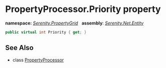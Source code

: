 # PropertyProcessor.Priority property
**namespace:** *[Serenity.PropertyGrid](../../README.md#serenity.propertygrid-namespace)*   **assembly**: *[Serenity.Net.Entity](../../README.md)*

```csharp
public virtual int Priority { get; }
```

## See Also

* class [PropertyProcessor](../PropertyProcessor.md)